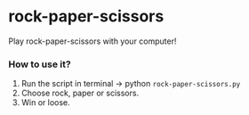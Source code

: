 # rock-paper-scissors

Play rock-paper-scissors with your computer!


### How to use it?

1. Run the script in terminal -> python `rock-paper-scissors.py`
2. Choose rock, paper or scissors.
3. Win or loose.
